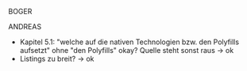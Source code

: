 BOGER


ANDREAS

- Kapitel 5.1:
  "welche auf die nativen Technologien bzw. den Polyfills aufsetzt" ohne "den Polyfills" okay? Quelle steht sonst raus -> ok
- Listings zu breit? -> ok
